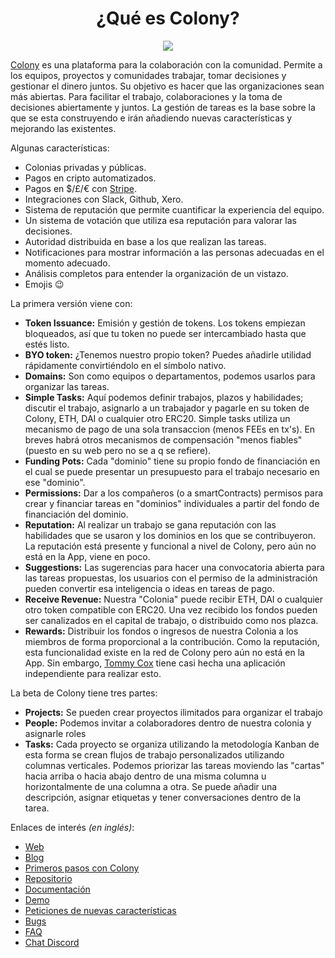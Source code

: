 <h1 align="center">¿Qué es Colony?</h1>

<p align="center"> 
<img src="/images/colony/colony1.png">
</p>

[Colony](https://colony.io/) es una plataforma para la colaboración con la comunidad. Permite a los equipos, proyectos y comunidades trabajar, tomar decisiones y gestionar el dinero juntos. Su objetivo es hacer que las organizaciones sean más abiertas. Para facilitar el trabajo, colaboraciones y la toma de decisiones abiertamente y juntos. La gestión de tareas es la base sobre la que se esta construyendo e irán añadiendo nuevas características y mejorando las existentes.

Algunas características:
- Colonias privadas y públicas.
- Pagos en cripto automatizados.
- Pagos en $/£/€ con [Stripe](https://stripe.com/).
- Integraciones con Slack, Github, Xero.
- Sistema de reputación que permite cuantificar la experiencia del equipo.
- Un sistema de votación que utiliza esa reputación para valorar las decisiones.
- Autoridad distribuida en base a los que realizan las tareas.
- Notificaciones para mostrar información a las personas adecuadas en el momento adecuado.
- Análisis completos para entender la organización de un vistazo.
- Emojis 😉

La primera versión viene con:
- **Token Issuance:** Emisión y gestión de tokens. Los tokens empiezan bloqueados, así que tu token no puede ser intercambiado hasta que estés listo.
- **BYO token:** ¿Tenemos nuestro propio token? Puedes añadirle utilidad rápidamente convirtiéndolo en el símbolo nativo.
- **Domains:** Son como equipos o departamentos, podemos usarlos para organizar las tareas.
- **Simple Tasks:** Aquí podemos definir trabajos, plazos y habilidades; discutir el trabajo, asignarlo a un trabajador y pagarle en su token de Colony, ETH, DAI o cualquier otro ERC20. Simple tasks utiliza un mecanismo de pago de una sola transaccion (menos FEEs en tx's). En breves habrá otros mecanismos de compensación "menos fiables" (puesto en su web pero no se a q se refiere).
- **Funding Pots:** Cada "dominio" tiene su propio fondo de financiación en el cual se puede presentar un presupuesto para el trabajo necesario en ese "dominio".
- **Permissions:** Dar a los compañeros (o a smartContracts) permisos para crear y financiar tareas en "dominios" individuales a partir del fondo de financiación del dominio.
- **Reputation:** Al realizar un trabajo se gana reputación con las habilidades que se usaron y los dominios en los que se contribuyeron. La reputación está presente y funcional a nivel de Colony, pero aún no está en la App, viene en poco.
- **Suggestions:** Las sugerencias para hacer una convocatoria abierta para las tareas propuestas, los usuarios con el permiso de la administración pueden convertir esa inteligencia o ideas en tareas de pago.
- **Receive Revenue:** Nuestra "Colonia" puede recibir ETH, DAI o cualquier otro token compatible con ERC20. Una vez recibido los fondos pueden ser canalizados en el capital de trabajo, o distribuido como nos plazca.
- **Rewards:** Distribuir los fondos o ingresos de nuestra Colonia a los miembros de forma proporcional a la contribución. Como la reputación, esta funcionalidad existe en la red de Colony pero aún no está en la App. Sin embargo, [Tommy Cox](https://twitter.com/proofoftom) tiene casi hecha una aplicación independiente para realizar esto.


La beta de Colony tiene tres partes:
- **Projects:**
Se pueden crear proyectos ilimitados para organizar el trabajo
- **People:**
Podemos invitar a colaboradores dentro de nuestra colonia y asignarle roles
- **Tasks:**
Cada proyecto se organiza utilizando la metodología Kanban de esta forma se crean flujos de trabajo personalizados utilizando columnas verticales. Podemos priorizar las tareas moviendo las "cartas" hacia arriba o hacia abajo dentro de una misma columna u horizontalmente de una columna a otra. Se puede añadir una descripción, asignar etiquetas y tener conversaciones dentro de la tarea.


Enlaces de interés _(en inglés)_:

- [Web](https://colony.io)
- [Blog](https://blog.colony.io)
- [Primeros pasos con Colony](https://help.colony.io/hc/en-us/sections/360004553374-Get-started)
- [Repositorio](https://github.com/JoinColony)
- [Documentación](https://colony.io/dev)
- [Demo](https://colony.io/colony/demo)
- [Peticiones de nuevas características](https://help.colony.io/hc/en-us/community/topics/360001237594)
- [Bugs](https://help.colony.io/hc/en-us/community/topics/360001293833)
- [FAQ](https://help.colony.io/hc/en-us/sections/360004127273-FAQs)
- [Chat Discord](https://discordapp.com/channels/562263648173555742/562273236247904267)
